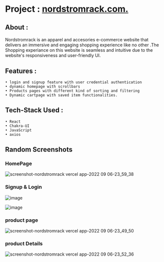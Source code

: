  # Project : [nordstromrack.com. ](https://nordstromrack.vercel.app) #
  

 
 ## About : ##
 
#### 
Nordstromrack is an apparel and accesories e-commerce website that delivers an immersive and engaging shopping experience like no other .The Shopping experiance on this website is seamless and intuitive due to the website's responsiveness and user-friendly UI. 

## Features : ##

    • login and signup feature with user credential authentication
    • dynamic homepage with scrollbars
    • Products pages with different kind of sorting and filtering
    • Dynamic cartpage with saved item functionalities.
    
    
## Tech-Stack Used : ##

    • React
    • Chakra-UI
    • JavaScript
    • axios    
    
## Random Screenshots ##

### HomePage ###
![screenshot-nordstromrack vercel app-2022 09 06-23_59_38](https://user-images.githubusercontent.com/105914437/188712027-7da1b96a-bdb1-4cde-a01a-c49a84aa8596.png)


### Signup & Login  ###
![image](https://user-images.githubusercontent.com/105914437/188707928-27a72c7b-259c-44ee-86f9-068d8c0151e0.png)

![image](https://user-images.githubusercontent.com/105914437/188708046-167cf721-259b-4723-a988-ce356e24598b.png)


### product page ###
![screenshot-nordstromrack vercel app-2022 09 06-23_49_50](https://user-images.githubusercontent.com/105914437/188709936-5079f0e3-cd53-46e5-b66f-0858246bca71.png)


### product Details ###
![screenshot-nordstromrack vercel app-2022 09 06-23_52_36](https://user-images.githubusercontent.com/105914437/188710334-37347ae8-36a4-4098-9638-7a5e9fa3172c.png)






